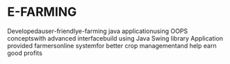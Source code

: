 # E-FARMING

Developedauser-friendlye-farming java applicationusing OOPS conceptswith advanced interfacebuild using Java Swing library
Application provided farmersonline systemfor better crop managementand help earn good profits
